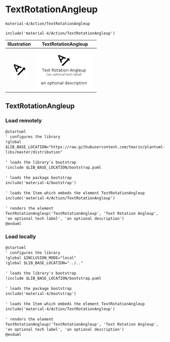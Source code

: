 # TextRotationAngleup


```text
material-4/Action/TextRotationAngleup
```

```text
include('material-4/Action/TextRotationAngleup')
```



| Illustration | TextRotationAngleup |
| :---: | :---: |
| ![illustration for Illustration](../../material-4/Action/TextRotationAngleup.png) | ![illustration for TextRotationAngleup](../../material-4/Action/TextRotationAngleup.Local.png) |




## TextRotationAngleup

### Load remotely
```plantuml
@startuml
' configures the library
!global $LIB_BASE_LOCATION="https://raw.githubusercontent.com/tmorin/plantuml-libs/master/distribution"

' loads the library's bootstrap
!include $LIB_BASE_LOCATION/bootstrap.puml

' loads the package bootstrap
include('material-4/bootstrap')

' loads the Item which embeds the element TextRotationAngleup
include('material-4/Action/TextRotationAngleup')

' renders the element
TextRotationAngleup('TextRotationAngleup', 'Text Rotation Angleup', 'an optional tech label', 'an optional description')
@enduml
```

### Load locally
```plantuml
@startuml
' configures the library
!global $INCLUSION_MODE="local"
!global $LIB_BASE_LOCATION="../.."

' loads the library's bootstrap
!include $LIB_BASE_LOCATION/bootstrap.puml

' loads the package bootstrap
include('material-4/bootstrap')

' loads the Item which embeds the element TextRotationAngleup
include('material-4/Action/TextRotationAngleup')

' renders the element
TextRotationAngleup('TextRotationAngleup', 'Text Rotation Angleup', 'an optional tech label', 'an optional description')
@enduml
```

